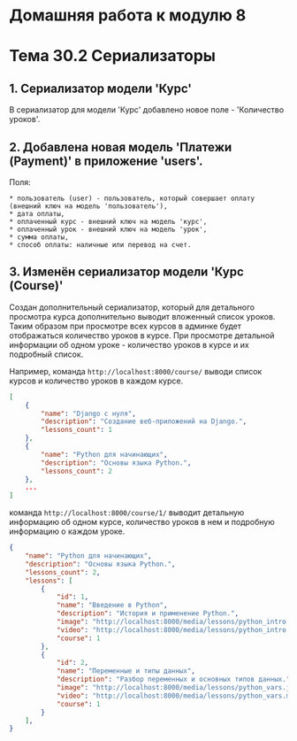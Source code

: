 # Домашняя работа к модулю 8
# Тема 30.2 Сериализаторы

## 1. Сериализатор модели 'Курс'

В сериализатор для модели 'Курс' добавлено новое поле - 'Количество уроков'. 

## 2.  Добавлена новая модель 'Платежи (Payment)' в приложение 'users'.

Поля:

    * пользователь (user) - пользователь, который совершает оплату (внешний ключ на модель 'пользователь'),
    * дата оплаты,
    * оплаченный курс - внешний ключ на модель 'курс',
    * оплаченный урок - внешний ключ на модель 'урок',
    * сумма оплаты,
    * способ оплаты: наличные или перевод на счет.


## 3. Изменён сериализатор модели 'Курс (Course)'
Создан дополнительный сериализатор, который для детального просмотра курса дополнительно выводит вложенный список уроков.
Таким образом при просмотре всех курсов в админке будет отображаться количество уроков в курсе. При просмотре детальной информации об одном уроке - количество уроков в курсе и их подробный список.

Например, команда ```http://localhost:8000/course/``` выводи список курсов и количество уроков в каждом курсе.

```json
[
    {
        "name": "Django с нуля",
        "description": "Создание веб-приложений на Django.",
        "lessons_count": 1
    },
    {
        "name": "Python для начинающих",
        "description": "Основы языка Python.",
        "lessons_count": 2
    },
    ...
]
```

команда ```http://localhost:8000/course/1/``` выводит детальную информацию об одном курсе, количество уроков в нем и подробную информацию о каждом уроке.

```json
{
    "name": "Python для начинающих",
    "description": "Основы языка Python.",
    "lessons_count": 2,
    "lessons": [
        {
            "id": 1,
            "name": "Введение в Python",
            "description": "История и применение Python.",
            "image": "http://localhost:8000/media/lessons/python_intro.jpg",
            "video": "http://localhost:8000/media/lessons/python_intro.mp4",
            "course": 1
        },
        {
            "id": 2,
            "name": "Переменные и типы данных",
            "description": "Разбор переменных и основных типов данных.",
            "image": "http://localhost:8000/media/lessons/python_vars.jpg",
            "video": "http://localhost:8000/media/lessons/python_vars.mp4",
            "course": 1
        }
    ],
}
```
